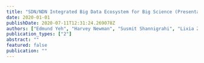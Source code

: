 ```yaml
---
title: "SDN/NDN Integrated Big Data Ecosystem for Big Science (Presentation)"
date: 2020-01-01
publishDate: 2020-07-11T12:31:24.269078Z
authors: ["Edmund Yeh", "Harvey Newman", "Susmit Shannigrahi", "Lixia Zhang"]
publication_types: ["2"]
abstract: ""
featured: false
publication: ""
---
```


